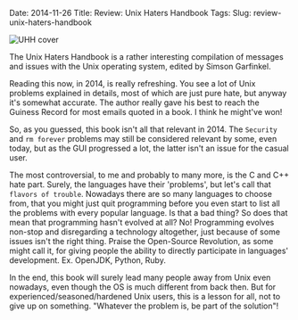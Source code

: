 Date: 2014-11-26
Title: Review: Unix Haters Handbook
Tags:
Slug: review-unix-haters-handbook


![UHH cover](http://upload.wikimedia.org/wikipedia/en/7/77/UNIX-HATERS_Handbook_cover_ISBN_1-56884-203-1.png "UHH cover")

The Unix Haters Handbook is a rather interesting compilation of messages and issues with the Unix operating system, edited by Simson Garfinkel.


Reading this now, in 2014, is really refreshing. You see a lot of Unix problems explained in details, most of which are just pure hate, but anyway it's somewhat accurate. The author really gave his best to reach the Guiness Record for most emails quoted in a book. I think he might've won!


So, as you guessed, this book isn't all that relevant in 2014. The `Security` and `rm forever` problems may still be considered relevant by some, even today, but as the GUI progressed a lot, the latter isn't an issue for the casual user.


The most controversial, to me and probably to many more, is the C and C++ hate part. Surely, the languages have their 'problems', but let's call that `flavors of trouble`. Nowadays there are so many languages to choose from, that you might just quit programming before you even start to list all the problems with every popular language. Is that a bad thing? So does that mean that programming hasn't evolved at all? No! Programming evolves non-stop and disregarding a technology altogether, just because of some issues isn't the right thing. Praise the Open-Source Revolution, as some might call it, for giving people the ability to directly participate in languages' development. Ex. OpenJDK, Python, Ruby.


In the end, this book will surely lead many people away from Unix even nowadays, even though the OS is much different from back then. But for experienced/seasoned/hardened Unix users, this is a lesson for all, not to give up on something. "Whatever the problem is, be part of the solution"!

